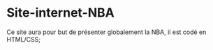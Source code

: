 # Site-internet-NBA
Ce site aura pour but de présenter globalement la NBA, il est codé en HTML/CSS;
